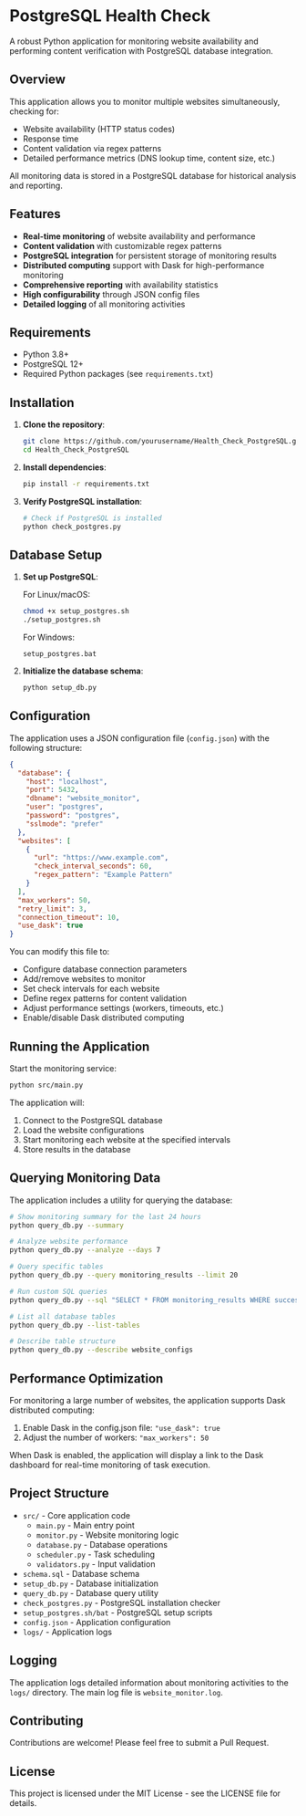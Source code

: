 # PostgreSQL Health Check

A robust Python application for monitoring website availability and performing content verification with PostgreSQL database integration.

## Overview

This application allows you to monitor multiple websites simultaneously, checking for:
- Website availability (HTTP status codes)
- Response time
- Content validation via regex patterns
- Detailed performance metrics (DNS lookup time, content size, etc.)

All monitoring data is stored in a PostgreSQL database for historical analysis and reporting.

## Features

- **Real-time monitoring** of website availability and performance
- **Content validation** with customizable regex patterns
- **PostgreSQL integration** for persistent storage of monitoring results
- **Distributed computing** support with Dask for high-performance monitoring
- **Comprehensive reporting** with availability statistics
- **High configurability** through JSON config files
- **Detailed logging** of all monitoring activities

## Requirements

- Python 3.8+
- PostgreSQL 12+
- Required Python packages (see `requirements.txt`)

## Installation

1. **Clone the repository**:
   ```bash
   git clone https://github.com/yourusername/Health_Check_PostgreSQL.git
   cd Health_Check_PostgreSQL
   ```

2. **Install dependencies**:
   ```bash
   pip install -r requirements.txt
   ```

3. **Verify PostgreSQL installation**:
   ```bash
   # Check if PostgreSQL is installed
   python check_postgres.py
   ```

## Database Setup

1. **Set up PostgreSQL**:

   For Linux/macOS:
   ```bash
   chmod +x setup_postgres.sh
   ./setup_postgres.sh
   ```

   For Windows:
   ```
   setup_postgres.bat
   ```

2. **Initialize the database schema**:
   ```bash
   python setup_db.py
   ```

## Configuration

The application uses a JSON configuration file (`config.json`) with the following structure:

```json
{
  "database": {
    "host": "localhost",
    "port": 5432,
    "dbname": "website_monitor",
    "user": "postgres",
    "password": "postgres",
    "sslmode": "prefer"
  },
  "websites": [
    {
      "url": "https://www.example.com",
      "check_interval_seconds": 60,
      "regex_pattern": "Example Pattern"
    }
  ],
  "max_workers": 50,
  "retry_limit": 3,
  "connection_timeout": 10,
  "use_dask": true
}
```

You can modify this file to:
- Configure database connection parameters
- Add/remove websites to monitor
- Set check intervals for each website
- Define regex patterns for content validation
- Adjust performance settings (workers, timeouts, etc.)
- Enable/disable Dask distributed computing

## Running the Application

Start the monitoring service:

```bash
python src/main.py
```

The application will:
1. Connect to the PostgreSQL database
2. Load the website configurations
3. Start monitoring each website at the specified intervals
4. Store results in the database

## Querying Monitoring Data

The application includes a utility for querying the database:

```bash
# Show monitoring summary for the last 24 hours
python query_db.py --summary

# Analyze website performance
python query_db.py --analyze --days 7

# Query specific tables
python query_db.py --query monitoring_results --limit 20

# Run custom SQL queries
python query_db.py --sql "SELECT * FROM monitoring_results WHERE success = false"

# List all database tables
python query_db.py --list-tables

# Describe table structure
python query_db.py --describe website_configs
```

## Performance Optimization

For monitoring a large number of websites, the application supports Dask distributed computing:

1. Enable Dask in the config.json file: `"use_dask": true`
2. Adjust the number of workers: `"max_workers": 50`

When Dask is enabled, the application will display a link to the Dask dashboard for real-time monitoring of task execution.

## Project Structure

- `src/` - Core application code
  - `main.py` - Main entry point
  - `monitor.py` - Website monitoring logic
  - `database.py` - Database operations
  - `scheduler.py` - Task scheduling
  - `validators.py` - Input validation
- `schema.sql` - Database schema
- `setup_db.py` - Database initialization
- `query_db.py` - Database query utility
- `check_postgres.py` - PostgreSQL installation checker
- `setup_postgres.sh/bat` - PostgreSQL setup scripts
- `config.json` - Application configuration
- `logs/` - Application logs

## Logging

The application logs detailed information about monitoring activities to the `logs/` directory. The main log file is `website_monitor.log`.

## Contributing

Contributions are welcome! Please feel free to submit a Pull Request.

## License

This project is licensed under the MIT License - see the LICENSE file for details.